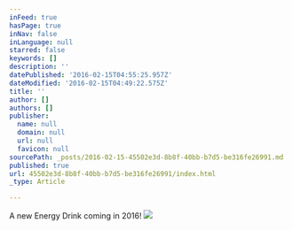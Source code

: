 ```yaml
---
inFeed: true
hasPage: true
inNav: false
inLanguage: null
starred: false
keywords: []
description: ''
datePublished: '2016-02-15T04:55:25.957Z'
dateModified: '2016-02-15T04:49:22.575Z'
title: ''
author: []
authors: []
publisher:
  name: null
  domain: null
  url: null
  favicon: null
sourcePath: _posts/2016-02-15-45502e3d-8b8f-40bb-b7d5-be316fe26991.md
published: true
url: 45502e3d-8b8f-40bb-b7d5-be316fe26991/index.html
_type: Article

---
```

A new Energy Drink coming in 2016!
![](https://the-grid-user-content.s3-us-west-2.amazonaws.com/4f41f699-e98e-40c4-a3eb-228e41188996.jpg)
